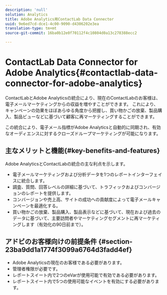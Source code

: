 ```yaml
---
description: 'null'
solution: Analytics
title: Adobe Analytics用ContactLab Data Connector
uuid: 9e6ed7cd-dce1-4c00-9090-d4306202e3ea
translation-type: tm+mt
source-git-commit: 16ba0b12e0f70112f4c10804d0a13c278388ecc2

---
```



# ContactLab Data Connector for Adobe Analytics{#contactlab-data-connector-for-adobe-analytics}

ContactLabとAdobe Analyticsの統合により、現在のContactLabのお客様は、電子メールマーケティングからの収益を増やすことができます。 これにより、キャンペーンの効果をほぼあらゆる角度から把握し、買い物かごの放棄、製品購入、製品ビューなどに基づいて顧客に再マーケティングすることができます。

この統合により、電子メール指標がAdobe Analyticsと自動的に同期され、有効なオーディエンスに対するクローズドループマーケティングが可能になります。

## 主なメリットと機能{#key-benefits-and-features}

Adobe AnalyticsとContactLabの統合の主な利点を示します。

* 電子メールマーケティングおよび分析データを1つのレポートインターフェイスに統合します。
* 調査、質問、回答レベルの詳細に基づいて、トラフィックおよびコンバージョンのレポートを提供します。
* コンバージョンや売上高、サイトの成功への貢献度によって電子メールキャンペーンを最適化する。
* 買い物かごの放棄、製品購入、製品表示などに基づいて、現在および過去のデータに基づいて、主要訪問者やマーケティングセグメントに再マーケティングします（有効化の90日前まで）。

## アドビのお客様向けの前提条件 {#section-23ba9dd1a1774f3099a6764d3fadd4ef}

* Adobe Analyticsの現在のお客様である必要があります。
* 管理者権限が必要です。
* レポートスイート内で2つのeVarが使用可能で有効である必要があります。
* レポートスイート内で5つの使用可能なイベントを有効にする必要があります。

